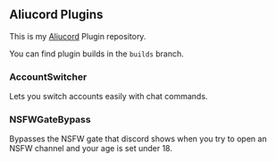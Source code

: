 ## Aliucord Plugins
This is my [Aliucord](https://github.com/Aliucord) Plugin repository.

You can find plugin builds in the `builds` branch.

### AccountSwitcher
Lets you switch accounts easily with chat commands.

### NSFWGateBypass
Bypasses the NSFW gate that discord shows when you try to open an NSFW channel and your age is set under 18.
